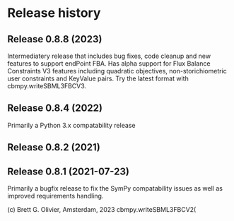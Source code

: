 # Release history

## Release 0.8.8 (2023)
Intermediatery release that includes bug fixes, code cleanup and new features to support endPoint FBA. Has alpha support for Flux Balance Constraints V3 features including quadratic objectives, non-storichiometric user constraints and KeyValue pairs. Try the latest format with cbmpy.writeSBML3FBCV3.

## Release 0.8.4 (2022)
Primarily a Python 3.x compatability release

## Release 0.8.2 (2021)
## Release 0.8.1 (2021-07-23)
Primarily a bugfix release to fix the SymPy compatability issues as well as improved requirements handling.





(c) Brett G. Olivier, Amsterdam, 2023
cbmpy.writeSBML3FBCV2(